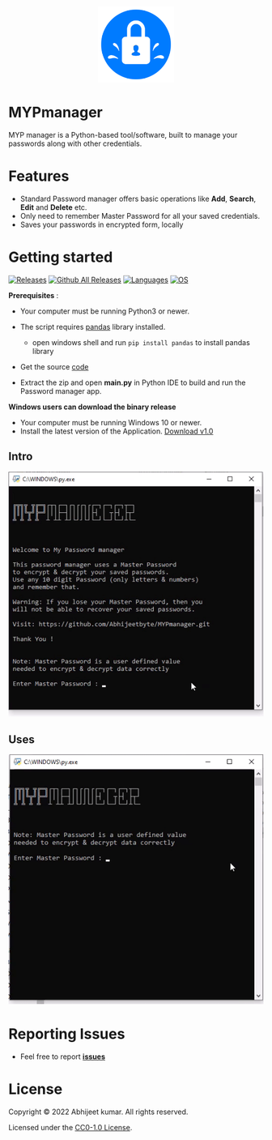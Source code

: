 <p align="center">
  <img src="gif/mypcon.png" width="150" height="150">
</p>

# MYPmanager

MYP manager is a Python-based tool/software, built to manage your passwords along with other credentials.</br>

# Features
* Standard Password manager offers basic operations like **Add**, **Search**, **Edit** and **Delete** etc.
* Only need to remember Master Password for all your saved credentials.
* Saves your passwords in encrypted form, locally

# Getting started

<!-- Badge section -->

[![Releases](https://img.shields.io/badge/Github-Releases-blue)](https://github.com/Abhijeetbyte/MYPmanager/releases)
[![Github All Releases](https://img.shields.io/github/downloads/Abhijeetbyte/MYPmanager/total?style=plastic)](https://github.com/Abhijeetbyte/MYPmanager/releases/download/v1.0/MYPmanager_setup.exe)
[![Languages](https://img.shields.io/badge/Python-FFD43B?plastic&logo=python&logoColor=blue)](main.py)
[![OS](https://img.shields.io/badge/Windows-0078D6?style=plastic&logo=windows&logoColor=white)](README.md) <!--added redme link, just to not go elseweher -->



<b>Prerequisites</b> :

* Your computer must be running Python3 or newer.
* The script requires [pandas](https://pandas.pydata.org/docs/index.html) library installed. </br>
   - open windows shell and run `pip install pandas` to install pandas library </br>
* Get the source [code](https://github.com/Abhijeetbyte/MYPmanager/archive/refs/heads/main.zip)

* Extract the zip and open <b> main.py</b> in Python IDE to build and run the Password manager app.

 **Windows users can download the binary release**
 
* Your computer must be running Windows 10 or newer.
* Install the latest version of the Application. [Download v1.0](https://github.com/Abhijeetbyte/MYPmanager/releases/download/v1.0/MYPmanager_setup.exe)


## Intro

![Intro GIF](gif/gif1.gif)</br>


## Uses
![Intro GIF](gif/gif2.gif)</br>

# Reporting Issues
* Feel free to report <b>[issues](https://github.com/Abhijeetbyte/MYPmanager/issues/new)</b>

# License

Copyright © 2022 Abhijeet kumar. All rights reserved.

Licensed under the [CC0-1.0 License](LICENSE).

